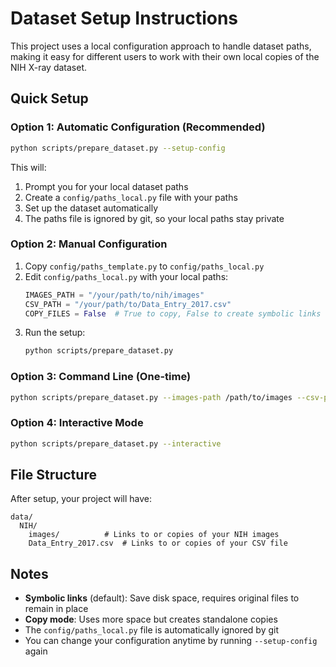 # Dataset Setup Instructions

This project uses a local configuration approach to handle dataset paths, making it easy for different users to work with their own local copies of the NIH X-ray dataset.

## Quick Setup

### Option 1: Automatic Configuration (Recommended)
```bash
python scripts/prepare_dataset.py --setup-config
```
This will:
1. Prompt you for your local dataset paths
2. Create a `config/paths_local.py` file with your paths
3. Set up the dataset automatically
4. The paths file is ignored by git, so your local paths stay private

### Option 2: Manual Configuration
1. Copy `config/paths_template.py` to `config/paths_local.py`
2. Edit `config/paths_local.py` with your local paths:
   ```python
   IMAGES_PATH = "/your/path/to/nih/images"
   CSV_PATH = "/your/path/to/Data_Entry_2017.csv"
   COPY_FILES = False  # True to copy, False to create symbolic links
   ```
3. Run the setup:
   ```bash
   python scripts/prepare_dataset.py
   ```

### Option 3: Command Line (One-time)
```bash
python scripts/prepare_dataset.py --images-path /path/to/images --csv-path /path/to/csv
```

### Option 4: Interactive Mode
```bash
python scripts/prepare_dataset.py --interactive
```

## File Structure
After setup, your project will have:
```
data/
  NIH/
    images/          # Links to or copies of your NIH images
    Data_Entry_2017.csv  # Links to or copies of your CSV file
```

## Notes
- **Symbolic links** (default): Save disk space, requires original files to remain in place
- **Copy mode**: Uses more space but creates standalone copies
- The `config/paths_local.py` file is automatically ignored by git
- You can change your configuration anytime by running `--setup-config` again